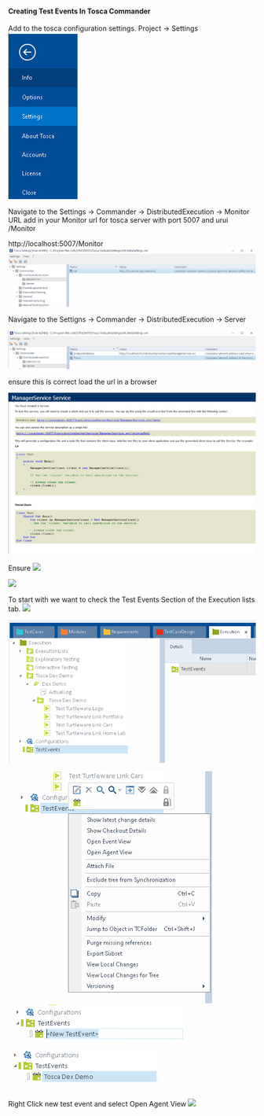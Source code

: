#### Creating Test Events In Tosca Commander

Add to the tosca configuration settings. Project -> Settings
![](./img/Pasted%20image%2020230216120032.png)

Navigate to the Settings -> Commander -> DistributedExecution -> Monitor URL add in your Monitor url for tosca server with port 5007 and urui /Monitor

http://localhost:5007/Monitor
![](./img/Pasted%20image%2020230216120341.png)

Navigate to the Settigns -> Commander -> DistributedExecution -> Server

![](./img/Pasted%20image%2020230216120707.png)

ensure this is correct load the url in a browser 

![](./img/Pasted%20image%2020230216120748.png)

Ensure 
![](Pasted%20image%2020230216121108.png)


![](Pasted%20image%2020230216115937.png)


To start with we want to check the Test Events Section of the Execution lists tab.
![](Pasted%20image%2020230216115937.png)

![](./img/testevent-checkout.png)

![](./img/Pasted%20image%2020230216115743.png)
![](./img/Pasted%20image%2020230216115801.png)
![](./img/Pasted%20image%2020230216115904.png)

Right Click new test event and select Open Agent View
![](Pasted%20image%2020230216115854.png)